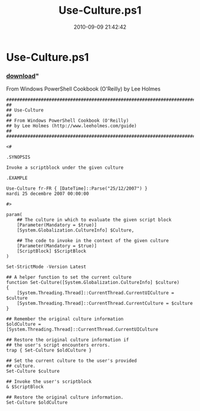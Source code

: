 ﻿---
pid:            2226
parent:         0
children:       
poster:         Lee Holmes
title:          Use-Culture.ps1
date:           2010-09-09 21:42:42
format:         posh
---

# Use-Culture.ps1

### [download](2226.ps1)"

From Windows PowerShell Cookbook (O'Reilly) by Lee Holmes

```posh
#############################################################################
##
## Use-Culture
##
## From Windows PowerShell Cookbook (O'Reilly)
## by Lee Holmes (http://www.leeholmes.com/guide)
##
#############################################################################

<#

.SYNOPSIS

Invoke a scriptblock under the given culture

.EXAMPLE

Use-Culture fr-FR { [DateTime]::Parse("25/12/2007") }
mardi 25 decembre 2007 00:00:00

#>

param(
    ## The culture in which to evaluate the given script block
    [Parameter(Mandatory = $true)]
    [System.Globalization.CultureInfo] $Culture,

    ## The code to invoke in the context of the given culture
    [Parameter(Mandatory = $true)]
    [ScriptBlock] $ScriptBlock
)

Set-StrictMode -Version Latest

## A helper function to set the current culture
function Set-Culture([System.Globalization.CultureInfo] $culture)
{
    [System.Threading.Thread]::CurrentThread.CurrentUICulture = $culture
    [System.Threading.Thread]::CurrentThread.CurrentCulture = $culture
}

## Remember the original culture information
$oldCulture = [System.Threading.Thread]::CurrentThread.CurrentUICulture

## Restore the original culture information if
## the user's script encounters errors.
trap { Set-Culture $oldCulture }

## Set the current culture to the user's provided
## culture.
Set-Culture $culture

## Invoke the user's scriptblock
& $ScriptBlock

## Restore the original culture information.
Set-Culture $oldCulture
```
